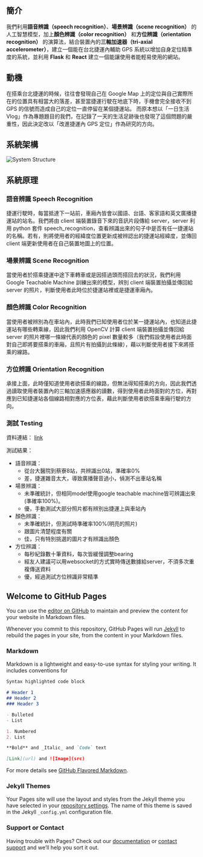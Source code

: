 ## 簡介

我們利用**語音辨識（speech recognition）**、**場景辨識（scene recognition）** 的人工智慧模型，加上**顏色辨識（color recognition）** 和**方位辨識（orientation recognition）** 的演算法，結合裝置內的**三軸加速器（tri-axial accelerometer）**，建立一個能在台北捷運內輔助 GPS 系統以增加自身定位精準度的系統，並利用 **Flask** 和 **React** 建立一個能讓使用者能輕易使用的網站。

## 動機

在搭乘台北捷運的時候，往往會發現自己在 Google Map 上的定位與自己實際所在的位置具有相當大的落差，甚至當捷運行駛在地底下時，手機會完全接收不到 GPS 的信號而造成自己的定位一直停留在某個捷運站。
而原本想以「一日生活Vlog」作為專題題目的我們，在記錄了一天的生活足跡後也發現了這個問題的嚴重性，因此決定改以「改進捷運內 GPS 定位」作為研究的方向。

## 系統架構

![System Structure](https://user-images.githubusercontent.com/31942629/128692283-1cb2b308-ca9a-4438-a96e-3ec3806fdbf2.jpg)

## 系統原理

### 語音辨識 Speech Recognition

捷運行駛時，每當抵達下一站前，車廂內皆會以國語、台語、客家語和英文廣播捷運站的站名。我們將由 client 端裝置錄音下來的音訊片段傳給 server，server 利用 python 套件 speech_recognition，查看辨識出來的句子中是否有任一捷運站的名稱。若有，則將使用者的經緯度位置更新成被辨認出的捷運站經緯度，並傳回 client 端更新使用者在自己裝置地圖上的位置。

### 場景辨識 Scene Recognition

當使用者於搭乘捷運中途下車轉車或是因搭過頭而搭回去的狀況，我們利用 Google Teachable Machine 訓練出來的模型，辨別 client 端裝置拍攝並傳回給 server 的照片，判斷使用者此時位於捷運站裡或是捷運車廂內。

### 顏色辨識 Color Recognition

當使用者被辨別為在車站內，此時我們已知使用者位於某一捷運站內，也知道此捷運站有哪些轉乘線，因此我們利用 OpenCV 計算 client 端裝置拍攝並傳回給 server 的照片裡哪一條線代表的顏色的 pixel 數量較多（我們假設使用者此時面對自己即將要搭乘的車廂，且照片有拍攝到此條線），藉以判斷使用者接下來將搭乘的線路。

### 方位辨識 Orientation Recognition

承接上面，此時僅知道使用者欲搭乘的線路，但無法得知搭乘的方向，因此我們透過讀取使用者裝置內的三軸加速感應器的讀數，得到使用者此時面對的方位，再對應到已知捷運站各個線路相對應的方位表，藉此判斷使用者欲搭乘車廂行駛的方向。


### 測試 Testing

資料連結： [link](https://drive.google.com/drive/folders/1OgLQpNjG0bWfe8qfvyGSzIl5n7Z6d7b-?usp=sharing)

測試結果：
- 語音辨識：
  - 從台大醫院到蔡寮8站，共辨識出0站，準確率0%
  - 差，捷運雜音太大，導致廣播聲音過小，偵測不出車站名稱
- 場景辨識：
  - 未準確統計，但相同model使用google teachable machine皆可辨識出來(準確率100%)。
  - 優，手動測試大部分照片都有辨別出捷運上與車站內
- 顏色辨識：
  - 未準確統計，但測試時準確率100%(明亮的照片)
  - 跟圖片清楚程度有關
  - 佳，只有特別挑選的圖片才有辨識出顏色
- 方位辨識：
  - 每秒紀錄數十筆資料，每次皆緩慢調整bearing
  - 經友人建議可以用websocket的方式實時傳送數據給server，不須多次重複傳送資料
  - 優，經過測試方位辨識非常精準

## Welcome to GitHub Pages

You can use the [editor on GitHub](https://github.com/momo1106github/GPS_Improvement_System_inside_Taipei_MRT/edit/gh-pages/index.md) to maintain and preview the content for your website in Markdown files.

Whenever you commit to this repository, GitHub Pages will run [Jekyll](https://jekyllrb.com/) to rebuild the pages in your site, from the content in your Markdown files.

### Markdown

Markdown is a lightweight and easy-to-use syntax for styling your writing. It includes conventions for

```markdown
Syntax highlighted code block

# Header 1
## Header 2
### Header 3

- Bulleted
- List

1. Numbered
2. List

**Bold** and _Italic_ and `Code` text

[Link](url) and ![Image](src)
```

For more details see [GitHub Flavored Markdown](https://guides.github.com/features/mastering-markdown/).

### Jekyll Themes

Your Pages site will use the layout and styles from the Jekyll theme you have selected in your [repository settings](https://github.com/momo1106github/GPS_Improvement_System_inside_Taipei_MRT/settings/pages). The name of this theme is saved in the Jekyll `_config.yml` configuration file.

### Support or Contact

Having trouble with Pages? Check out our [documentation](https://docs.github.com/categories/github-pages-basics/) or [contact support](https://support.github.com/contact) and we’ll help you sort it out.
